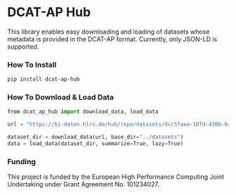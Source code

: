 # DCAT-AP Hub

This library enables easy downloading and loading of datasets whose metadata is provided in the DCAT-AP format. Currently, only JSON-LD is supported.

### How To Install

<!-- ```bash
pip install git+https://github.com/maxbrzr/dcat-ap-hub.git
``` -->

```bash
pip install dcat-ap-hub
```

### How To Download & Load Data

```python
from dcat_ap_hub import download_data, load_data

url = "https://ki-daten.hlrs.de/hub/repo/datasets/dcc5faea-10fd-430b-944b-4ac03383ca9f~~1.jsonld"

dataset_dir = download_data(url, base_dir="../datasets")
data = load_data(dataset_dir, summarize=True, lazy=True)
```

### Funding

This project is funded by the European High Performance Computing Joint Undertaking under Grant Agreement No. 101234027.

<!-- ### With Custom Parsing

```python
from dcat_ap_hub import download_data, apply_parsing

json_ld_metadata = "http://localhost:8081/datasets/uci-har.jsonld"
metadata = download_data(json_ld_metadata)
df = apply_parsing(metadata)
``` -->